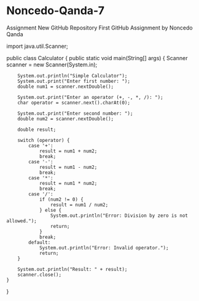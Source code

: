 # Noncedo-Qanda-7
Assignment New GitHub Repository
First GitHub Assignment by Noncedo Qanda 


import java.util.Scanner;

public class Calculator {
    public static void main(String[] args) {
        Scanner scanner = new Scanner(System.in);
        
        System.out.println("Simple Calculator");
        System.out.print("Enter first number: ");
        double num1 = scanner.nextDouble();
        
        System.out.print("Enter an operator (+, -, *, /): ");
        char operator = scanner.next().charAt(0);
        
        System.out.print("Enter second number: ");
        double num2 = scanner.nextDouble();
        
        double result;
        
        switch (operator) {
            case '+':
                result = num1 + num2;
                break;
            case '-':
                result = num1 - num2;
                break;
            case '*':
                result = num1 * num2;
                break;
            case '/':
                if (num2 != 0) {
                    result = num1 / num2;
                } else {
                    System.out.println("Error: Division by zero is not allowed.");
                    return;
                }
                break;
            default:
                System.out.println("Error: Invalid operator.");
                return;
        }
        
        System.out.println("Result: " + result);
        scanner.close();
    }
}

